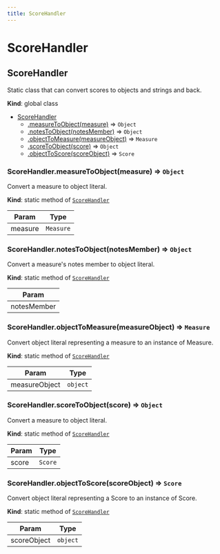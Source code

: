 ```yaml
---
title: ScoreHandler
---
```


# ScoreHandler

<a name="ScoreHandler"></a>

## ScoreHandler
Static class that can convert scores to objects and strings and back.

**Kind**: global class  

* [ScoreHandler](#ScoreHandler)
    * [.measureToObject(measure)](#ScoreHandler.measureToObject) ⇒ <code>Object</code>
    * [.notesToObject(notesMember)](#ScoreHandler.notesToObject) ⇒ <code>Object</code>
    * [.objectToMeasure(measureObject)](#ScoreHandler.objectToMeasure) ⇒ <code>Measure</code>
    * [.scoreToObject(score)](#ScoreHandler.scoreToObject) ⇒ <code>Object</code>
    * [.objectToScore(scoreObject)](#ScoreHandler.objectToScore) ⇒ <code>Score</code>

<a name="ScoreHandler.measureToObject"></a>

### ScoreHandler.measureToObject(measure) ⇒ <code>Object</code>
Convert a measure to object literal.

**Kind**: static method of [<code>ScoreHandler</code>](#ScoreHandler)  

| Param | Type |
| --- | --- |
| measure | <code>Measure</code> | 

<a name="ScoreHandler.notesToObject"></a>

### ScoreHandler.notesToObject(notesMember) ⇒ <code>Object</code>
Convert a measure's notes member to object literal.

**Kind**: static method of [<code>ScoreHandler</code>](#ScoreHandler)  

| Param |
| --- |
| notesMember | 

<a name="ScoreHandler.objectToMeasure"></a>

### ScoreHandler.objectToMeasure(measureObject) ⇒ <code>Measure</code>
Convert object literal representing a measure to an instance of Measure.

**Kind**: static method of [<code>ScoreHandler</code>](#ScoreHandler)  

| Param | Type |
| --- | --- |
| measureObject | <code>object</code> | 

<a name="ScoreHandler.scoreToObject"></a>

### ScoreHandler.scoreToObject(score) ⇒ <code>Object</code>
Convert a measure to object literal.

**Kind**: static method of [<code>ScoreHandler</code>](#ScoreHandler)  

| Param | Type |
| --- | --- |
| score | <code>Score</code> | 

<a name="ScoreHandler.objectToScore"></a>

### ScoreHandler.objectToScore(scoreObject) ⇒ <code>Score</code>
Convert object literal representing a Score to an instance of Score.

**Kind**: static method of [<code>ScoreHandler</code>](#ScoreHandler)  

| Param | Type |
| --- | --- |
| scoreObject | <code>object</code> | 

